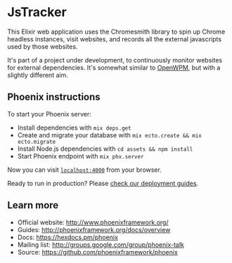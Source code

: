 # JsTracker

This Elixir web application uses the Chromesmith library to spin up Chrome headless instances, visit websites, and records all the external javascripts used by those websites.

It's part of a project under development, to continuously monitor websites for external dependencies. It's somewhat similar to [OpenWPM](https://github.com/citp/OpenWPM), but with a slightly different aim.

## Phoenix instructions

To start your Phoenix server:

  * Install dependencies with `mix deps.get`
  * Create and migrate your database with `mix ecto.create && mix ecto.migrate`
  * Install Node.js dependencies with `cd assets && npm install`
  * Start Phoenix endpoint with `mix phx.server`

Now you can visit [`localhost:4000`](http://localhost:4000) from your browser.

Ready to run in production? Please [check our deployment guides](http://www.phoenixframework.org/docs/deployment).

## Learn more

  * Official website: http://www.phoenixframework.org/
  * Guides: http://phoenixframework.org/docs/overview
  * Docs: https://hexdocs.pm/phoenix
  * Mailing list: http://groups.google.com/group/phoenix-talk
  * Source: https://github.com/phoenixframework/phoenix
